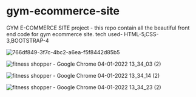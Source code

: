 # gym-ecommerce-site
GYM E-COMMERCE SITE project - this repo contain all the beautiful front end code for gym ecommerce site.
tech used- HTML-5,CSS-3,BOOTSTRAP-4


![766df849-3f7c-4bc2-a6ea-f5f8442d85b5](https://user-images.githubusercontent.com/63986678/148767795-1ed2b12f-2c05-4fad-b09d-35392d90a95e.jpg)




![fitness shopper - Google Chrome 04-01-2022 13_34_03 (2)](https://user-images.githubusercontent.com/63986678/148028676-98da9a3c-7e3f-4855-a140-4eadc001c8fb.png)



![fitness shopper - Google Chrome 04-01-2022 13_34_14 (2)](https://user-images.githubusercontent.com/63986678/148028680-31993169-8755-4431-80ae-46616c31b654.png)



![fitness shopper - Google Chrome 04-01-2022 13_34_23 (2)](https://user-images.githubusercontent.com/63986678/148028683-3792e4f7-3c83-4f4f-bae4-aa6faac0f5f2.png)



